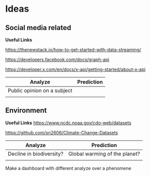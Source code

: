 # Ideas

## Social media related

**Useful Links**

https://thenewstack.io/how-to-get-started-with-data-streaming/ 

https://developers.facebook.com/docs/graph-api

https://developer.x.com/en/docs/x-api/getting-started/about-x-api

| Analyze | Prediction |
|:-----------:|:------------:|
| Public opinion on a subject||
| | |


## Environment

**Useful Links**
https://www.ncdc.noaa.gov/cdo-web/datasets

https://github.com/sn2606/Climate-Change-Datasets

| Analyze | Prediction |
|:-----------:|:------------:|
| Decline in biodiversity?|Global warming of the planet?|
| | |

Make a dashboard with different analyze over a phenomene
